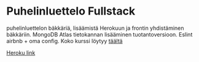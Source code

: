 # Puhelinluettelo Fullstack

puhelinluettelon bäkkäriä, lisäämistä Herokuun ja frontin yhdistäminen bäkkäriin. MongoDB Atlas tietokannan lisääminen tuotantoversioon. Eslint airbnb + oma config. Koko kurssi löytyy [täältä](https://github.com/Temez1/fullstackOpen2019)

[Heroku link](https://fathomless-tor-64631.herokuapp.com)
